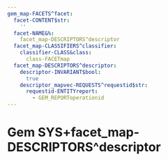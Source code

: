 ```yaml
---
gem_map-FACETS^facet:
  facet-CONTENT$str:
    ''
  facet-NAME&%:
    facet_map-DESCRIPTORS^descriptor
  facet_map-CLASSIFIERS^classifier:
    classifier-CLASS&class:
      class-FACETmap
  facet_map-DESCRIPTORS^descriptor:
    descriptor-INVARIANT$bool:
      true
    descriptor_mapvec-REQUESTS^requestid$str:
      requestid-ENTITYreport:
        - GEM_REPORToperationid
---
```

# Gem SYS+facet_map-DESCRIPTORS^descriptor

